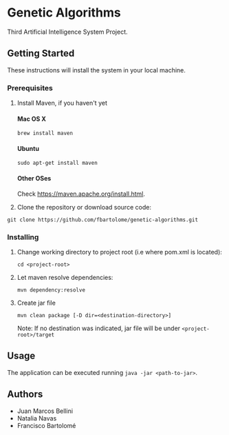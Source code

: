 # Genetic Algorithms

Third Artificial Intelligence System Project.

## Getting Started

These instructions will install the system in your local machine.

### Prerequisites

1. Install Maven, if you haven't yet
    #### Mac OS X
    ```
    brew install maven
    ```

    #### Ubuntu
    ```
    sudo apt-get install maven
    ```

    #### Other OSes
    Check https://maven.apache.org/install.html.

2. Clone the repository or download source code:
```
git clone https://github.com/fbartolome/genetic-algorithms.git
```

### Installing

1. Change working directory to project root (i.e where pom.xml is located):
    ```
    cd <project-root>
    ```

2. Let maven resolve dependencies:
    ```
    mvn dependency:resolve
    ```

3. Create jar file
    ```
    mvn clean package [-D dir=<destination-directory>]
    ```
    Note: If no destination was indicated, jar file will be under ``` <project-root>/target ```


## Usage
The application can be executed running ```java -jar <path-to-jar>```.

## Authors
* Juan Marcos Bellini
* Natalia Navas
* Francisco Bartolomé